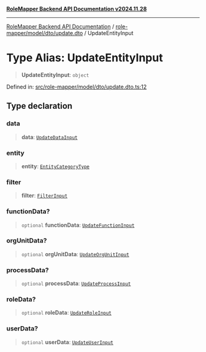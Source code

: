 [**RoleMapper Backend API Documentation v2024.11.28**](../../../../../README.md)

***

[RoleMapper Backend API Documentation](../../../../../modules.md) / [role-mapper/model/dto/update.dto](../README.md) / UpdateEntityInput

# Type Alias: UpdateEntityInput

> **UpdateEntityInput**: `object`

Defined in: [src/role-mapper/model/dto/update.dto.ts:12](https://github.com/FlowCraft-AG/RoleMapper/blob/2b9cb86a69a058eebb4388dc6380ab3f35004bd1/backend/src/role-mapper/model/dto/update.dto.ts#L12)

## Type declaration

### data

> **data**: [`UpdateDataInput`](../../../input/update.input/type-aliases/UpdateDataInput.md)

### entity

> **entity**: [`EntityCategoryType`](../../../entity/entities.entity/type-aliases/EntityCategoryType.md)

### filter

> **filter**: [`FilterInput`](../../../input/filter.input/type-aliases/FilterInput.md)

### functionData?

> `optional` **functionData**: [`UpdateFunctionInput`](../../../input/update.input/type-aliases/UpdateFunctionInput.md)

### orgUnitData?

> `optional` **orgUnitData**: [`UpdateOrgUnitInput`](../../../input/update.input/type-aliases/UpdateOrgUnitInput.md)

### processData?

> `optional` **processData**: [`UpdateProcessInput`](../../../input/update.input/type-aliases/UpdateProcessInput.md)

### roleData?

> `optional` **roleData**: [`UpdateRoleInput`](../../../input/update.input/type-aliases/UpdateRoleInput.md)

### userData?

> `optional` **userData**: [`UpdateUserInput`](../../../input/update.input/type-aliases/UpdateUserInput.md)
